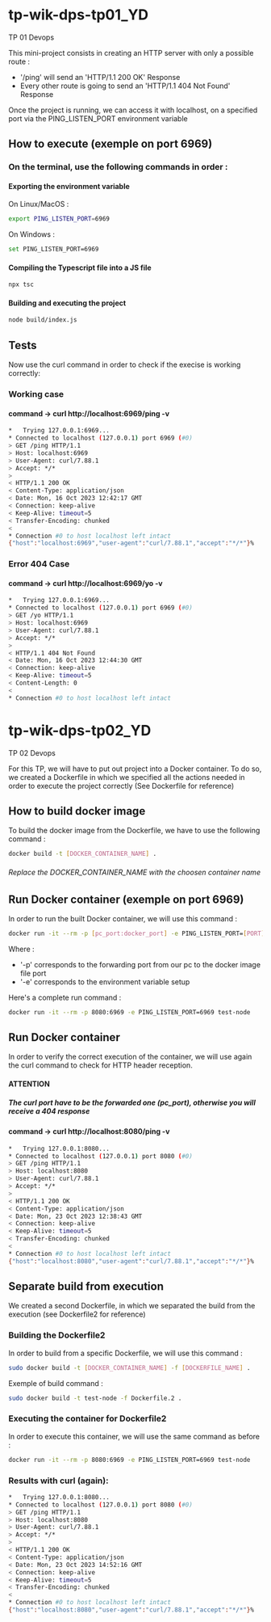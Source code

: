 # tp-wik-dps-tp01_YD
TP 01 Devops

This mini-project consists in creating an HTTP server with only a possible route : 

- '/ping' will send an 'HTTP/1.1 200 OK' Response
- Every other route is going to send an 'HTTP/1.1 404 Not Found' Response

Once the project is running, we can access it with localhost, on a specified port via the PING_LISTEN_PORT environment variable


## How to execute (exemple on port 6969) 
### On the terminal, use the following commands in order :

#### Exporting the environment variable
On Linux/MacOS :
```bash
export PING_LISTEN_PORT=6969
```
On Windows :
```bash
set PING_LISTEN_PORT=6969
```

#### Compiling the Typescript file into a JS file
```bash
npx tsc
```
#### Building and executing the project
```bash
node build/index.js
```
## Tests
Now use the curl command in order to check if the execise is working correctly:
### Working case

#### command -> curl http://localhost:6969/ping -v

```bash
*   Trying 127.0.0.1:6969...
* Connected to localhost (127.0.0.1) port 6969 (#0)
> GET /ping HTTP/1.1
> Host: localhost:6969
> User-Agent: curl/7.88.1
> Accept: */*
> 
< HTTP/1.1 200 OK
< Content-Type: application/json
< Date: Mon, 16 Oct 2023 12:42:17 GMT
< Connection: keep-alive
< Keep-Alive: timeout=5
< Transfer-Encoding: chunked
< 
* Connection #0 to host localhost left intact
{"host":"localhost:6969","user-agent":"curl/7.88.1","accept":"*/*"}%   
```
### Error 404 Case

#### command -> curl http://localhost:6969/yo -v

```bash
*   Trying 127.0.0.1:6969...
* Connected to localhost (127.0.0.1) port 6969 (#0)
> GET /yo HTTP/1.1
> Host: localhost:6969
> User-Agent: curl/7.88.1
> Accept: */*
> 
< HTTP/1.1 404 Not Found
< Date: Mon, 16 Oct 2023 12:44:30 GMT
< Connection: keep-alive
< Keep-Alive: timeout=5
< Content-Length: 0
< 
* Connection #0 to host localhost left intact
```

# tp-wik-dps-tp02_YD
TP 02 Devops

For this TP, we will have to put out project into a Docker container.
To do so, we created a Dockerfile in which we specified all the actions needed in order to execute the project correctly (See Dockerfile for reference)

## How to build docker image 
To build the docker image from the Dockerfile, we have to use the following command :
```bash
docker build -t [DOCKER_CONTAINER_NAME] .
```
###### Replace the DOCKER_CONTAINER_NAME with the choosen container name


## Run Docker container (exemple on port 6969)
In order to run the built Docker container, we will use this command :
```bash
docker run -it --rm -p [pc_port:docker_port] -e PING_LISTEN_PORT=[PORT] [DOCKER_CONTAINER_NAME]
```
Where :
- '-p' corresponds to the forwarding port from our pc to the docker image file port
- '-e' corresponds to the environment variable setup

Here's a complete run command :
```bash
docker run -it --rm -p 8080:6969 -e PING_LISTEN_PORT=6969 test-node
```


## Run Docker container
In order to verify the correct execution of the container, we will use again the curl command to check for HTTP header reception.

#### ATTENTION
##### The curl port have to be the forwarded one (pc_port), otherwise you will receive a 404 response

#### command -> curl http://localhost:8080/ping -v

```bash
*   Trying 127.0.0.1:8080...
* Connected to localhost (127.0.0.1) port 8080 (#0)
> GET /ping HTTP/1.1
> Host: localhost:8080
> User-Agent: curl/7.88.1
> Accept: */*
> 
< HTTP/1.1 200 OK
< Content-Type: application/json
< Date: Mon, 23 Oct 2023 12:38:43 GMT
< Connection: keep-alive
< Keep-Alive: timeout=5
< Transfer-Encoding: chunked
< 
* Connection #0 to host localhost left intact
{"host":"localhost:8080","user-agent":"curl/7.88.1","accept":"*/*"}%  
```
## Separate build from execution

We created a second Dockerfile, in which we separated the build from the execution (see Dockerfile2 for reference)

### Building the Dockerfile2

In order to build from a specific Dockerfile, we will use this command : 

```bash
sudo docker build -t [DOCKER_CONTAINER_NAME] -f [DOCKERFILE_NAME] .
```

Exemple of build command :

```bash
sudo docker build -t test-node -f Dockerfile.2 .
```
### Executing the container for Dockerfile2

In order to execute this container, we will use the same command as before : 

```bash
docker run -it --rm -p 8080:6969 -e PING_LISTEN_PORT=6969 test-node
```

### Results with curl (again): 

```bash
*   Trying 127.0.0.1:8080...
* Connected to localhost (127.0.0.1) port 8080 (#0)
> GET /ping HTTP/1.1
> Host: localhost:8080
> User-Agent: curl/7.88.1
> Accept: */*
> 
< HTTP/1.1 200 OK
< Content-Type: application/json
< Date: Mon, 23 Oct 2023 14:52:16 GMT
< Connection: keep-alive
< Keep-Alive: timeout=5
< Transfer-Encoding: chunked
< 
* Connection #0 to host localhost left intact
{"host":"localhost:8080","user-agent":"curl/7.88.1","accept":"*/*"}%   
```